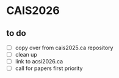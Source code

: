# CAIS2026

## to do
- [ ] copy over from cais2025.ca repository
- [ ] clean up
- [ ] link to acsi2026.ca
- [ ] call for papers first priority
